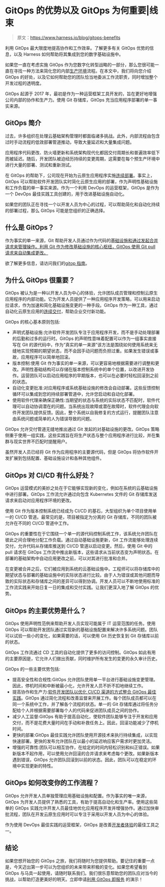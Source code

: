 # GitOps 的优势以及 GitOps 为何重要|线束

> 原文：<https://www.harness.io/blog/gitops-benefits>

利用 GitOps 最大限度地提高协作和工作效率。了解更多有关 GitOps 优势的信息，以及 Harness 如何帮助将其集成到您的数字基础设施中。

如果您一直在考虑实施 GitOps 作为您数字化转型战略的一部分，那么您很可能一直在寻找一种方法来简化您的内部[生产环境](https://harness.io/blog/continuous-delivery/deployment-environments/)流程。在本文中，我们将向您介绍 GitOps 的好处，以及它如何帮助您的团队恰当地委派工作流职责，同时增加整个开发过程的透明度。

GitOps 起源于 2017 年，最初是作为一种运营框架工具开发的，旨在更好地增强公司内部的协作和生产力。使用 Git 存储库，GitOps 充当应用程序部署的单一事实来源。

## GitOps 简介

过去，许多组织在处理云基础架构管理时都面临诸多挑战。此外，内部流程由包含过时手动流程的低效部署管道推动，导致大量延迟和大量集成问题。

应用程序代码更改、防火墙更新和系统架构现代化都因交付周期长和普遍效率低下而被延迟。随后，开发团队被迫经历持续的变更周期，这需要在每个预生产环境中进行大量的部署、测试和重新测试。

在 GitOps 的帮助下，公司现在开始为云原生应用程序实施[连续部署](https://harness.io/blog/continuous-delivery/continuous-deployment/)。事实上，GitOps 可以帮助软件开发团队实时简化云原生应用的部署，作为声明性基础设施和工作负载的单一事实来源。作为一个利用 DevOps 的运营框架，GitOps 是作为一个 DevOps 最佳实践工具创建的，用于改进基础设施自动化。

如果您的团队正在寻找一个以开发人员为中心的过程，可以帮助简化和自动化持续的部署过程，那么 GitOps 可能是您组织的正确选择。

## 什么是 GitOps？

作为事实的单一来源，Git 帮助开发人员通过作为代码的[基础设施和通过发起合并请求来管理操作。利用 Git 作为修改基础设施的核心枢纽，GitOps 使用 Git pull 请求来自动集成更改。](https://harness.io/blog/devops/infrastructure-as-code/)

欲了解更多信息，请访问我们的[gitop 指南](https://harness.io/blog/devops/what-is-gitops/)。

## 为什么 GitOps 很重要？

GitOps 被认为是一种以开发人员为中心的体验，允许团队成员管理和控制云原生应用程序的内部功能。它为开发人员提供了一种应用程序开发策略，可以用来启动拉请求，作为加速和简化基础设施变更的一种手段。GitOps 作为一种工具，通过自动化云原生应用的[连续交付](https://harness.io/blog/continuous-delivery/what-is-continuous-delivery/)，帮助企业交付新功能。

GitOps 的核心基本原则包括:

*   声明式基础设施:允许软件开发团队专注于应用程序开发，而不是手动处理部署的后勤和过多的运行时。GitOps 的声明性意味着配置可以作为一组事实直接写在 Git 的源代码中，作为“真实的单一来源”该方法是围绕如何使用系统来无缝地实现预期的期望状态，而不会因手动问题而负担过重。如果发生错误或事故，应用程序可以简单地回滚。
*   版本控制:使用 Git 作为事实的单一来源，可以更容易地根据需要进行调整和更改。声明性基础结构可以存储在版本控制系统中的单个位置，以改进开发协作。运营团队可以启动应用程序的早期版本，也可以在必要时轻松回滚到之前的状态。
*   自动化变更批准:对应用程序或系统基础设施的修改会自动部署。这些反馈控制循环可以集成到您的持续部署管道中，允许您启动和自动化部署。
*   使用软件代理来确保正确性:当期望的状态与系统的实际状态不匹配时，软件代理可以自动协调潜在的问题。当系统出现故障或潜在故障时，软件代理会向软件开发团队提供反馈。因此，整个系统以自我修复的方式运行，提醒团队注意由系统问题或简单的人为错误导致的问题。

GitOps 允许交付管道无缝地推出通过 Git 发起的对基础设施的更改。GitOps 策略侧重于使用一组实践，这些实践旨在将生产状态与整个应用程序进行比较，并在集群与现实世界不匹配时提醒用户。

虽然开发人员已经将 Git 作为应用程序的主要源代码，但是 GitOps 将协作软件开发扩展到包括配置、基础设施设计和各种其他组件。

## GitOps 对 CI/CD 有什么好处？

GitOps 运营模式的美妙之处在于它能够实现新的变化，例如在系统的云基础设施中进行部署。GitOps 工作流允许通过向包含 Kubernetes 文件的 Git 存储库发送请求来启动对应用程序环境的更改。

使用 Git 作为版本控制系统已经成为 CI/CD 的基石，大型组织为单个项目使用单一的 CI/CD 管道。最常见的是，项目被指定为分离的 Git 存储库，不同的团队被允许在不同的 CI/CD 管道中工作。

GitOps 的重要性在于它围绕一个单一的源代码控制系统工作，该系统允许团队在彼此之间合理地分配工作负载。通过自动基础设施更新，Git 工作流能够处理连续交付，允许代码从存储库推送到 CI/CD 管道以启动变更。然后，使用 Git 中的 pull 请求在 GitOps 工作流中推出新版本，这些请求从当前状态变为声明状态。在部署的基础架构中自动应用更改之前，可以对其进行批准和合并。

在变更被合并之后，它们被应用到系统的云基础设施中。工程师可以将存储库中的期望状态与部署的基础设施中的实际状态进行比较。由于人为错误或其他问题而导致的实际状态和存储库之间的差异可以得到协调。开发人员可以不断地使用标准的工作流实践来开始日复一日的集成和交付实践。让我们更深入地了解 GitOps 的优势。

## GitOps 的主要优势是什么？

GitOps 使用声明性范例来帮助开发人员实现可能属于 IT 运营范围的任务。使用 GitOps 可以帮助开发团队通过实现新的基础设施配置来解决许多系统问题。团队可以试验一些小的变化，如果需要的话，可以使用 Git 历史恢复到 Git 存储库以前的状态。

GitOps 工作流通过 CD 工具的自动化提供了更多的访问控制。GitOps 如此有用的主要原因是，它允许人们做出贡献，同时维护所有发生的变更的永久审计历史。

GitOps 的一些主要优势包括:

*   提高安全性和合规性:GitOps 允许团队使用单一平台进行基础设施变更管理。因此，停机时间和中断被最小化，允许开发人员不折不扣地继续工作。
*   提高协作和生产力:[软件开发团队以优化 CI/CD 渠道的方式整合 GitOps 最佳实践](https://harness.io/blog/devops/6-gitops-best-practices/)。GitOps 通过简化流程和改善监督来开展工作。每个团队成员都可以在同一个系统中工作，并了解各个流程的状态。单一的 Git 存储库通过将任务分配给个人并根据需要部署每个人的代码来促进团队成员之间的协作。
*   减少人工监督:GitOps 有助于提高自动化，使软件团队能够专注于开发和应用交付，而不是花费大量时间在手动和补救任务上。因此，回滚功能减少了停机时间。
*   更快的部署:GitOps 最佳实践允许团队使用开源技术来执行持续集成，以实现快速部署。更快的发布允许团队在以最小的延迟响应客户需求时更加灵活。
*   增强的可靠性:团队可以相互协作，在给定的时间内轻松识别和纠正错误。如果新版本不起作用，可以使用允许回滚的合并请求来考虑每个更改。如果新版本遇到错误，GitOps 允许团队回滚到以前的状态。因此，团队可以在稳定的环境中实现更新的特性。

## GitOps 如何改变你的工作流程？

GitOps 允许开发人员单独管理应用基础设施和配置。作为事实的唯一来源，GitOps 为开发人员提供了熟悉的工具，有助于提高自动化和生产率。使用这些简单的 GitOps 实践允许开发人员最佳地优化应用程序开发并增强协作。通过加快审批流程，团队在开发云原生应用时可以专注于采用以开发人员为中心的体验。

作为使用 DevOps 最佳实践的运营框架，GitOps 是改善[开发者体验](https://harness.io/blog/devops/developer-experience/)的最佳工具之一。

## 结论

如果您想开始您的 GitOps 之旅，我们将随时为您提供帮助。要记住的重要一点是，今天迈出第一步可以为您组织的未来带来积极的变化。如果您希望看到 GitOps 与马具一起使用，请随时联系我们。我们很乐意帮助您的团队应对当今的挑战，以帮助打造更美好的明天。立即申请[利用 GitOps 即服务](https://harness.io/gitops-beta/) 的演示！